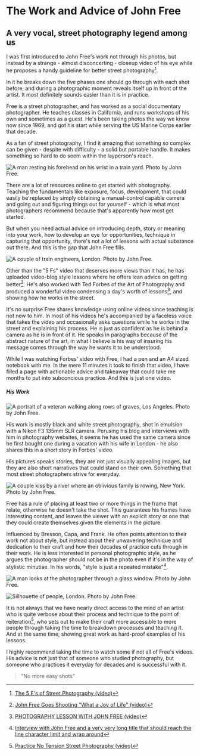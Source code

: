 # The Work and Advice of John Free

## A very vocal, street photography legend among us

I was first introduced to John Free's work not through his photos, but instead by a strange - almost disconcerting - closeup video of his eye while he proposes a handy guideline for better street photography[^1].

In it he breaks down the five phases one should go through with each shot before, and during a photographic moment reveals itself up in front of the artist. It most definitely sounds easier than it is in practice.

Free is a street photographer, and has worked as a social documentary photographer. He teaches classes in California, and runs workshops of his own and sometimes as a guest. He's been taking photos the way we know now since 1969, and got his start while serving the US Marine Corps earlier that decade.

As a fan of street photography, I find it amazing that something so complex can be given - despite with difficulty - a solid but portable handle. It makes something so hard to do seem within the layperson's reach.

![A man resting his forehead on his wrist in a train yard. Photo by John Free.](http://www.johnfreephotography.com/wp-content/uploads/2014/11/Los-Angeles-4.jpg)

There are a lot of resources online to get started with photography. Teaching the fundamentals like exposure, focus, development, that could easily be replaced by simply obtaining a manual-control capable camera and going out and figuring things out for yourself - which is what most photographers recommend because that's apparently how most get started.

But when you need actual advice on introducing depth, story or meaning into your work, how to develop an eye for opportunities,  technique in capturing that opportunity, there's not a lot of lessons with actual substance out there. And this is the gap that John Free fills.

![A couple of train engineers, London. Photo by John Free.](http://www.johnfreephotography.com/wp-content/uploads/2014/11/London.jpg)

Other than the "5 Fs" video that deserves more views than it has, he has uploaded video-blog style lessons where he offers lean advice on getting better[^2]. He's also worked with Ted Forbes of the Art of Photography and produced a wonderful video condensing a day's worth of lessons[^3], and showing how he works in the street.

It's no surprise Free shares knowledge using online videos since teaching is not new to him. In most of his videos he's accompanied by a faceless voice that takes the video and occasionally asks questions while he works in the street and explaining his process. He is just as confident as he is behind a camera as he is in front of it. He speaks in paragraphs because of the abstract nature of the art, in what I believe is his way of insuring his message comes through the way he wants it to be understood. 

While I was watching Forbes' video with Free, I had a pen and an A4 sized notebook with me. In the mere 11 minutes it took to finish that video, I have filled a page with actionable advice and takeaway that could take me months to put into subconcious practice. And this is just one video. 

##### His Work

![A portrait of a veteran walking along rows of graves, Los Angeles. Photo by John Free.](http://www.johnfreephotography.com/wp-content/uploads/2014/11/Los-Angeles-California.jpg)

His work is mostly black and white street photography, shot in emulsion with a Nikon F3 135mm SLR camera. Perusing his blog and interviews with him in photography websites, it seems he has used the same camera since he first bought one during a vacation with his wife in London - he also shares this in a short story in Forbes' video.

His pictures speaks stories, they are not just visually appealing images, but they are also short narratives that could stand on their own. Something that most street photographers strive for everyday.

![A couple kiss by a river where an oblivious family is rowing, New York. Photo by John Free.](http://www.johnfreephotography.com/wp-content/uploads/2014/11/new-york-1.jpg)

Free has a rule of placing at least two or more things in the frame that relate, otherwise he doesn't take the shot. This guarantees his frames have interesting content, and leaves the viewer with an explicit story or one that they could create themselves given the elements in the picture.

Influenced by Bresson, Capa, and Frank. He often points attention to their work not about style, but instead about their unwavering technique and dedication to their craft and how their  decades of practice cuts through in their work. He is less interested in personal photographic style, as he argues the photographer should not be in the photo even if it's in the way of stylistic minutiae. In his words, "style is just a repeated mistake"[^5]. 

![A man looks at the photographer through a glass window. Photo by John Free.](http://blackandwhitestreet.com/sites/default/files/styles/big_image_1200_width/public/Paris.jpg?itok=Zse9dk2r)

![Sillhouette of people, London. Photo by John Free.](http://blackandwhitestreet.com/sites/default/files/styles/big_image_1200_width/public/London%20%282%29.jpg?itok=RjbNGTgL)

It is not always that we have nearly direct access to the mind of an artist who is quite verbose about their process and technique to the point of reiteration[^4], who sets out to make their craft more accessible to more people through taking the time to breakdown processes and teaching it. And at the same time, showing great work as hard-proof examples of his lessons.

I highly recommend taking the time to watch some if not all of Free's videos. His advice is not just that of someone who studied photography, but someone who practices it everyday for decades and is successful with it.

> "No more easy shots"

[^1]: [The 5 F's of Street Photography (video)](https://www.youtube.com/watch?v=94AKr9hCsFU&ab_channel=JohnFree)

[^2]: [John Free Goes Shooting "What a Joy of Life" (video)](https://www.youtube.com/watch?v=G8-yjR0gPQE)

[^3]: [PHOTOGRAPHY LESSON WITH JOHN FREE (video)](https://www.youtube.com/watch?v=OKIUOX426Dw)

[^4]: [Practice No Tension Street Photography (video)](https://www.youtube.com/watch?v=IO1N9mkmGmA)

[^5]: [Interview with John Free and a very very long title that should reach the line character limit and wrap around](http://www.streetviewphotography.net/interview-john-free/)